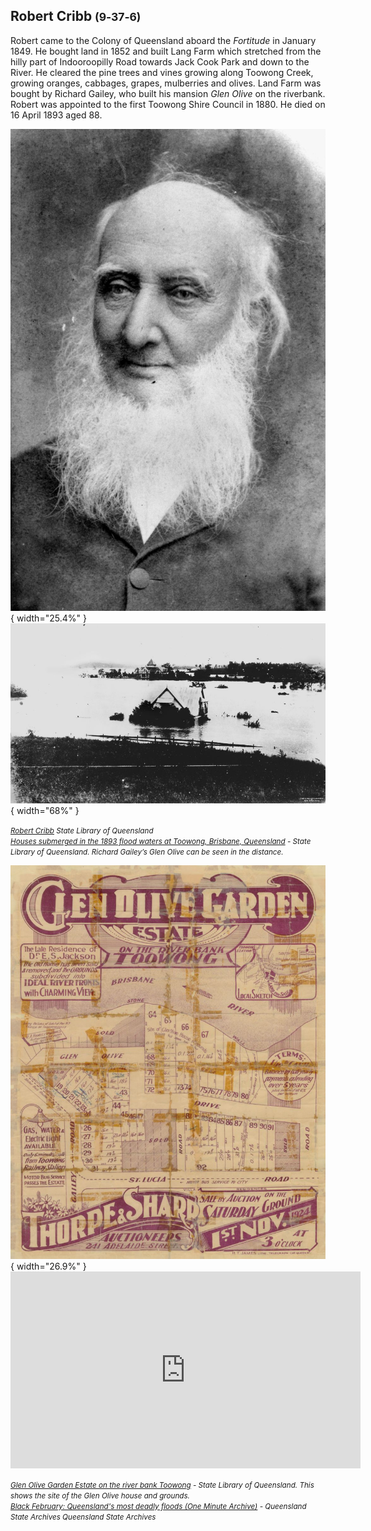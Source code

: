 ## Robert Cribb <small>(9‑37‑6)</small>

Robert came to the Colony of Queensland aboard the *Fortitude* in January 1849. He bought land in 1852 and built Lang Farm which stretched from the hilly part of Indooroopilly Road towards Jack Cook Park and down to the River. He cleared the pine trees and vines growing along Toowong Creek, growing oranges, cabbages, grapes, mulberries and olives. Land Farm was bought by Richard Gailey, who built his mansion *Glen Olive* on the riverbank. Robert was appointed to the first Toowong Shire Council in 1880. He died on 16 April 1893 aged 88.

![Robert Cribb](../assets/robert-cribb.jpg){ width="25.4%" }  ![Houses submerged in the 1893 flood waters at Toowong, Brisbane, Queensland](../assets/glen-olive-1893-flood.jpg){ width="68%" }

*<small>[Robert Cribb](http://onesearch.slq.qld.gov.au/permalink/f/1upgmng/slq_alma21218813510002061) State Library of Queensland </small>* <br>
*<small>[Houses submerged in the 1893 flood waters at Toowong, Brisbane, Queensland](http://onesearch.slq.qld.gov.au/permalink/f/1upgmng/slq_alma21220473300002061) - State Library of Queensland. Richard Gailey’s Glen Olive can be seen in the distance. </small>*

![Glen Olive Garden Estate on the river bank Toowong](../assets/glen-olive-garden-estate.jpg){ width="26.9%" }  <iframe width="560" height="315" src="https://www.youtube.com/embed/yqEivuBSHTw" title="YouTube video player" frameborder="0" allow="accelerometer; autoplay; clipboard-write; encrypted-media; gyroscope; picture-in-picture" allowfullscreen></iframe>

*<small>[Glen Olive Garden Estate on the river bank Toowong](http://onesearch.slq.qld.gov.au/permalink/f/1upgmng/slq_alma21119287420002061) - State Library of Queensland. This shows the site of the Glen Olive house and grounds.  <br>
[Black February: Queensland's most deadly floods (One Minute Archive)](https://youtu.be/yqEivuBSHTw) - Queensland State Archives
Queensland State Archives</small>*
